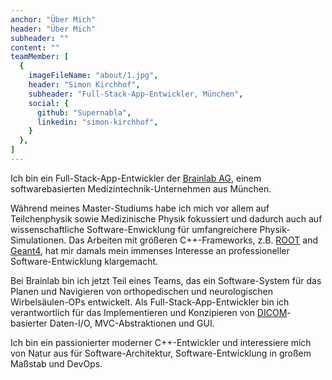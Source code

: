 ```yaml
---
anchor: "Über Mich"
header: "Über Mich"
subheader: ""
content: ""
teamMember: [
  {
    imageFileName: "about/1.jpg",
    header: "Simon Kirchhof",
    subheader: "Full-Stack-App-Entwickler, München",
    social: {
      github: "Supernabla",
      linkedin: "simon-kirchhof",
    }
  },
]
---
```


Ich bin ein Full-Stack-App-Entwickler der [Brainlab AG](https://www.brainlab.com/), einem softwarebasierten Medizintechnik-Unternehmen aus München.

Während meines Master-Studiums habe ich mich vor allem auf Teilchenphysik sowie Medizinische Physik fokussiert und dadurch auch auf wissenschaftliche Software-Enwicklung für umfangreichere Physik-Simulationen. Das Arbeiten mit größeren C++-Frameworks, z.B. [ROOT](https://root.cern/) and [Geant4](https://geant4.web.cern.ch/), hat mir damals mein immenses Interesse an professioneller Software-Entwicklung klargemacht.

Bei Brainlab bin ich jetzt Teil eines Teams, das ein Software-System für das Planen und Navigieren von orthopedischen und neurologischen Wirbelsäulen-OPs entwickelt. Als Full-Stack-App-Entwickler bin ich verantwortlich für das Implementieren und Konzipieren von [DICOM](https://www.dicomstandard.org/)-basierter Daten-I/O, MVC-Abstraktionen und GUI.

Ich bin ein passionierter moderner C++-Entwickler und interessiere mich von Natur aus für Software-Architektur, Software-Entwicklung in großem Maßstab und DevOps.
